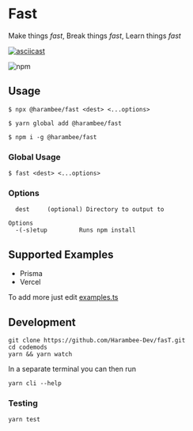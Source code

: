 # Fast

Make things _fast_, Break things _fast_, Learn things _fast_

[![asciicast](https://asciinema.org/a/xePnK15lBD36vd2IXD0HasrjI.svg)](https://asciinema.org/a/xePnK15lBD36vd2IXD0HasrjI)

![npm](https://img.shields.io/npm/v/@harambee/fast?style=flat-square)

## Usage

```shell
$ npx @harambee/fast <dest> <...options>

$ yarn global add @harambee/fast

$ npm i -g @harambee/fast
```

### Global Usage

```shell
$ fast <dest> <...options>
```

### Options

```shell
  dest     (optional) Directory to output to
```

```shell
Options
  -(-s)etup         Runs npm install
```

## Supported Examples

- Prisma
- Vercel

To add more just edit [examples.ts](./src/examples.ts)

## Development

```shell
git clone https://github.com/Harambee-Dev/fasT.git
cd codemods
yarn && yarn watch
```

In a separate terminal you can then run

```shell
yarn cli --help
```

### Testing

```shell
yarn test
```
